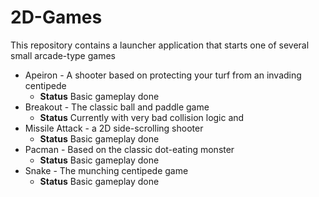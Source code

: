 # 2D-Games

This repository contains a launcher application that starts one of several small arcade-type games

* Apeiron - A shooter based on protecting your turf from an invading centipede
   * **Status** Basic gameplay done
* Breakout - The classic ball and paddle game
   * **Status** Currently with very bad collision logic and
* Missile Attack - a 2D side-scrolling shooter
   * **Status** Basic gameplay done
* Pacman - Based on the classic dot-eating monster
   * **Status** Basic gameplay done
* Snake - The munching centipede game
   * **Status** Basic gameplay done
